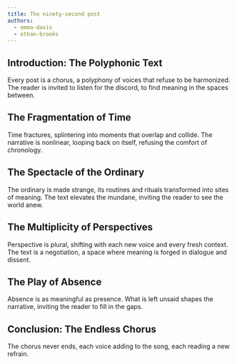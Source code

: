 ```yaml
---
title: The ninety-second post
authors:
  - emma-davis
  - ethan-brooks
---
```


## Introduction: The Polyphonic Text

Every post is a chorus, a polyphony of voices that refuse to be harmonized. The reader is invited to
listen for the discord, to find meaning in the spaces between.

## The Fragmentation of Time

Time fractures, splintering into moments that overlap and collide. The narrative is nonlinear,
looping back on itself, refusing the comfort of chronology.

## The Spectacle of the Ordinary

The ordinary is made strange, its routines and rituals transformed into sites of meaning. The text
elevates the mundane, inviting the reader to see the world anew.

## The Multiplicity of Perspectives

Perspective is plural, shifting with each new voice and every fresh context. The text is a
negotiation, a space where meaning is forged in dialogue and dissent.

## The Play of Absence

Absence is as meaningful as presence. What is left unsaid shapes the narrative, inviting the reader
to fill in the gaps.

## Conclusion: The Endless Chorus

The chorus never ends, each voice adding to the song, each reading a new refrain.
